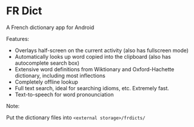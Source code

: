 # FR Dict

A French dictionary app for Android

Features:

 - Overlays half-screen on the current activity (also has fullscreen mode)
 - Automatically looks up word copied into the clipboard (also has autocomplete search box)
 - Extensive word definitions from Wiktionary and Oxford-Hachette dictionary, including most inflections 
 - Completely offline lookup
 - Full text search, ideal for searching idioms, etc. Extremely fast.
 - Text-to-speech for word pronounciation

 Note:

 Put the dictionary files into `<external storage>/frdicts/`
